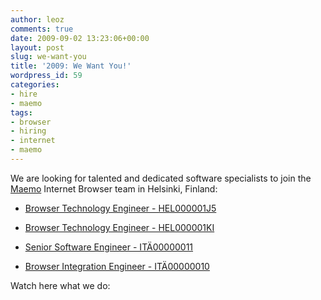 ```yaml
---
author: leoz
comments: true
date: 2009-09-02 13:23:06+00:00
layout: post
slug: we-want-you
title: '2009: We Want You!'
wordpress_id: 59
categories:
- hire
- maemo
tags:
- browser
- hiring
- internet
- maemo
---
```


We are looking for talented and dedicated software specialists to join the [Maemo](http://maemo.nokia.com/) Internet Browser team in Helsinki, Finland:



	
  * [Browser Technology Engineer - HEL000001J5](http://nokia.taleo.net/careersection/10120/jobdetail.ftl?lang=en&job=465437)

	
  * [Browser Technology Engineer - HEL000001KI](http://nokia.taleo.net/careersection/10120/jobdetail.ftl?lang=en&job=465953)

	
  * [Senior Software Engineer - ITÄ00000011](http://nokia.taleo.net/careersection/10120/jobdetail.ftl?lang=en&job=520765)

	
  * [Browser Integration Engineer - ITÄ00000010](http://nokia.taleo.net/careersection/10120/jobdetail.ftl?lang=en&job=520645)


Watch here what we do:

